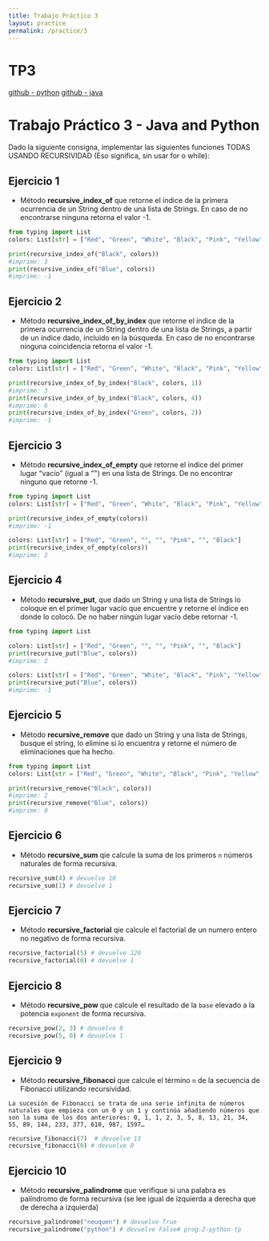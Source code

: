 ```yaml
---
title: Trabajo Práctico 3
layout: practice
permalink: /practice/3
---
```


# TP3

[github - python](https://classroom.github.com/a/3vHTo3t4)
[github - java](https://classroom.github.com/a/mmhDv-79)

# Trabajo Práctico 3 - Java and Python

Dado la siguiente consigna, implementar las siguientes funciones TODAS USANDO RECURSIVIDAD (Eso significa, sin usar for o while):

## Ejercicio 1
* Método **recursive_index_of** que retorne el índice de la primera ocurrencia de un String dentro de una lista de Strings. En caso
  de no encontrarse ninguna retorna el valor -1.

```python
from typing import List
colors: List[str] = ["Red", "Green", "White", "Black", "Pink", "Yellow", "Black"]

print(recursive_index_of("Black", colors))
#imprime: 3
print(recursive_index_of("Blue", colors))
#imprime: -1
```

## Ejercicio 2
* Método **recursive_index_of_by_index** que retorne el índice de la primera ocurrencia de un String dentro de una lista de Strings, a partir
  de un índice dado, incluido en la búsqueda. En caso de no encontrarse ninguna coincidencia retorna el valor -1.

```python
from typing import List
colors: List[str] = ["Red", "Green", "White", "Black", "Pink", "Yellow", "Black"]

print(recursive_index_of_by_index("Black", colors, 1))
#imprime: 3
print(recursive_index_of_by_index("Black", colors, 4))
#imprime: 6
print(recursive_index_of_by_index("Green", colors, 2))
#imprime: -1
```

## Ejercicio 3
* Método **recursive_index_of_empty** que retorne el índice del primer lugar “vacío” (igual a "") en una lista de Strings. De no encontrar ninguno que retorne -1.

```python
from typing import List
colors: List[str] = ["Red", "Green", "White", "Black", "Pink", "Yellow", "Black"]

print(recursive_index_of_empty(colors))
#imprime: -1

colors: List[str] = ["Red", "Green", "", "", "Pink", "", "Black"]
print(recursive_index_of_empty(colors))
#imprime: 2
```

## Ejercicio 4
* Método **recursive_put**, que dado un String y una lista de Strings lo coloque en el primer lugar vacío que encuentre y retorne
  el índice en donde lo colocó. De no haber ningún lugar vacío debe retornar -1.

```python
from typing import List

colors: List[str] = ["Red", "Green", "", "", "Pink", "", "Black"]
print(recursive_put("Blue", colors))
#imprime: 2

colors: List[str] = ["Red", "Green", "White", "Black", "Pink", "Yellow", "Black"]
print(recursive_put("Blue", colors))
#imprime: -1
```

## Ejercicio 5
* Método **recursive_remove** que dado un String y una lista de Strings, busque el string, lo elimine si lo encuentra y
  retorne el número de eliminaciones que ha hecho.


```python
from typing import List
colors: List[str = ["Red", "Green", "White", "Black", "Pink", "Yellow", "Black"]

print(recursive_remove("Black", colors))
#imprime: 2
print(recursive_remove("Blue", colors))
#imprime: 0
```

## Ejercicio 6
* Método **recursive_sum** qie calcule la suma de los primeros `n` números naturales de forma recursiva.

```python
recursive_sum(4) # devuelve 10
recursive_sum(1) # devuelve 1
```

## Ejercicio 7
* Método **recursive_factorial** qie calcule el factorial de un numero entero no negativo de forma recursiva.
```python
recursive_factorial(5) # devuelve 120
recursive_factorial(0) # devuelve 1
```

## Ejercicio 8
* Método **recursive_pow** que calcule el resultado de la `base` elevado a la potencia `exponent` de forma recursiva.

```python
recursive_pow(2, 3) # devuelve 8
recursive_pow(5, 0) # devuelve 1
```

## Ejercicio 9
* Método **recursive_fibonacci** que calcule el término `n` de la secuencia de Fibonacci utilizando recursividad.

```
La sucesión de Fibonacci se trata de una serie infinita de números naturales que empieza con un 0 y un 1 y continúa añadiendo números que son la suma de los dos anteriores: 0, 1, 1, 2, 3, 5, 8, 13, 21, 34, 55, 89, 144, 233, 377, 610, 987, 1597…
```

```python
recursive_fibonacci(7)  # devuelve 13
recursive_fibonacci(0) # devuelve 0
```

## Ejercicio 10
* Método **recursive_palindrome** que verifique si una palabra es palíndromo de forma recursiva (se lee igual de izquierda a derecha que de derecha a izquierda)
```python
recursive_palindrome("neuquen") # devuelve True
recursive_palindrome("python") # devuelve False# prog-2-python-tp
```
